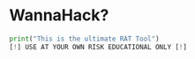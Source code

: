 # WannaHack?
```py
print("This is the ultimate RAT Tool")
[!] USE AT YOUR OWN RISK EDUCATIONAL ONLY [!]
```
